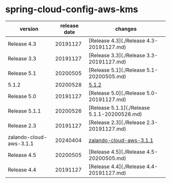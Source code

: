 # spring-cloud-config-aws-kms

|         version         | release date |                             changes                              |
|-------------------------|--------------|------------------------------------------------------------------|
| Release 4.3             | 20191127     | [Release 4.3](./Release 4.3-20191127.md)                         |
| Release 3.3             | 20191127     | [Release 3.3](./Release 3.3-20191127.md)                         |
| Release 5.1             | 20200505     | [Release 5.1](./Release 5.1-20200505.md)                         |
| 5.1.2                   | 20200528     | [5.1.2](./5.1.2-20200528.md)                                     |
| Release 5.0             | 20191127     | [Release 5.0](./Release 5.0-20191127.md)                         |
| Release 5.1.1           | 20200526     | [Release 5.1.1](./Release 5.1.1-20200526.md)                     |
| Release 2.3             | 20191127     | [Release 2.3](./Release 2.3-20191127.md)                         |
| zalando-cloud-aws-3.1.1 | 20240404     | [zalando-cloud-aws-3.1.1](./zalando-cloud-aws-3.1.1-20240404.md) |
| Release 4.5             | 20200505     | [Release 4.5](./Release 4.5-20200505.md)                         |
| Release 4.4             | 20191127     | [Release 4.4](./Release 4.4-20191127.md)                         |

